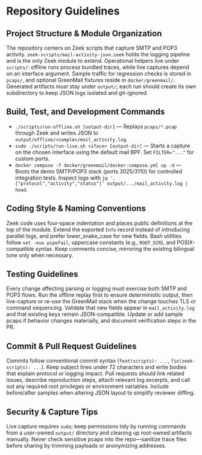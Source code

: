 # Repository Guidelines

## Project Structure & Module Organization
The repository centers on Zeek scripts that capture SMTP and POP3 activity. `zeek-scripts/mail-activity-json.zeek` holds the logging pipeline and is the only Zeek module to extend. Operational helpers live under `scripts/`: offline runs process bundled traces, while live captures depend on an interface argument. Sample traffic for regression checks is stored in `pcaps/`, and optional GreenMail fixtures reside in `docker/greenmail/`. Generated artifacts must stay under `output/`; each run should create its own subdirectory to keep JSON logs isolated and git-ignored.

## Build, Test, and Development Commands
- `./scripts/run-offline.sh [output-dir]` — Replays `pcaps/*.pcap` through Zeek and writes JSON to `output/offline/<sample>/mail_activity.log`.
- `sudo ./scripts/run-live.sh <iface> [output-dir]` — Starts a capture on the chosen interface using the default mail BPF. Set `FILTER="..."` for custom ports.
- `docker compose -f docker/greenmail/docker-compose.yml up -d` — Boots the demo SMTP/POP3 stack (ports 3025/3110) for controlled integration tests.
Inspect logs with `jq '.["protocol","activity","status"]' output/.../mail_activity.log | head`.

## Coding Style & Naming Conventions
Zeek code uses four-space indentation and places public definitions at the top of the module. Extend the exported `Info` record instead of introducing parallel logs, and prefer lower_snake_case for new fields. Bash utilities follow `set -euo pipefail`, uppercase constants (e.g., `ROOT_DIR`), and POSIX-compatible syntax. Keep comments concise, mirroring the existing bilingual tone only when necessary.

## Testing Guidelines
Every change affecting parsing or logging must exercise both SMTP and POP3 flows. Run the offline replay first to ensure deterministic output, then live-capture or re-use the GreenMail stack when the change touches TLS or command sequencing. Validate that new fields appear in `mail_activity.log` and that existing keys remain JSON-compatible. Update or add sample pcaps if behavior changes materially, and document verification steps in the PR.

## Commit & Pull Request Guidelines
Commits follow conventional commit syntax (`feat(scripts): ...`, `fix(zeek-scripts): ...`). Keep subject lines under 72 characters and write bodies that explain protocol or logging impact. Pull requests should link related issues, describe reproduction steps, attach relevant log excerpts, and call out any required root privileges or environment variables. Include before/after samples when altering JSON layout to simplify reviewer diffing.

## Security & Capture Tips
Live capture requires `sudo`; keep permissions tidy by running commands from a user-owned `output/` directory and cleaning up root-owned artifacts manually. Never check sensitive pcaps into the repo—sanitize trace files before sharing by trimming payloads or anonymizing addresses.

